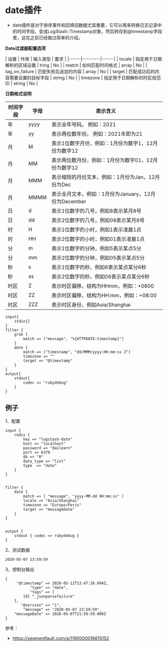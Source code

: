 # date插件

- date插件是对于排序事件和回填旧数据尤其重要，它可以用来转换日志记录中的时间字段，变成LogStash::Timestamp对象，然后转存到@timestamp字段里，这在之前已经做过简单的介绍。

**Date过滤器配置选项**

| 设置 | 作用 | 输入类型 | 要求 |
|------|---------|------|
| locale | 指定用于日期解析的区域设置 | tring | No |
| match | 如何匹配时间格式 | array | No |
| tag_on_failure | 匹配失败后追加的内容 | array | No |
| target | 匹配成功后的内容需要设置的目标字段 | string | No |
| timezone | 指定用于日期解析的时区规范ID | string | No |

**日期格式说明**

| 时间字段 | 字母 | 表示含义 |
|----------|------|---------|
| 年 | yyyy | 表示全年号码。 例如：2021 |
| 年 | yy | 表示两位数年份。 例如：2021年即为21 |
| 月 | M | 表示1位数字月份，例如：1月份为数字1，12月份为数字12 |
| 月 | MM | 表示两位数月份，例如：1月份为数字01，12月份为数字12 |
| 月 | MMM | 表示缩短的月份文本，例如：1月份为Jan，12月份为Dec |
| 月 | MMMM | 表示全月文本，例如：1月份为January，12月份为December |
| 日 | d | 表示1位数字的几号，例如8表示某月8号 |
| 日 | dd | 表示2位数字的几号，例如08表示某月8号 |
| 时 | H | 表示1位数字的小时，例如1表示凌晨1点 |
| 时 | HH | 表示2位数字的小时，例如01表示凌晨1点 |
| 分 | m | 表示1位数字的分钟，例如5表示某点5分 |
| 分 | mm | 表示2位数字的分钟，例如05表示某点5分 |
| 秒 | s | 表示1位数字的秒，例如6表示某点某分6秒 |
| 秒 | ss | 表示2位数字的秒，例如06表示某点某分6秒 |
| 时区 | Z | 表示时区偏移，结构为HHmm，例如：+0800 |
| 时区 | ZZ | 表示时区偏移，结构为HH:mm，例如：+08:00 |
| 时区 | ZZZ | 表示时区身份，例如Asia/Shanghai |


```
input{
    stdin{}
}
filter {
    grok {
        match => ["message", "%{HTTPDATE:timestamp}"]
    }
    date {
        match => ["timestamp", "dd/MMM/yyyy:HH:mm:ss Z"]
        timezone => ""
        target => "@timestamp"
    }
}
output{
    stdout{
        codec => "rubydebug"
    }
}
```

## 例子

1、配置
```
input {
	redis {
		key => "logstash-date"
		host => "localhost"
		password => "dailearn"
		port => 6379
		db => "0"
		data_type => "list"
		type  => "date"
	}
}


filter {
	date {
		match => [ "message", "yyyy-MM-dd HH:mm:ss" ]
		locale => "Asia/Shanghai"
		timezone => "Europe/Paris"
		target => "messageDate"
	}	
}


output {
	stdout { codec => rubydebug }
}
```

2、测试数据
```
2020-05-07 23:59:59
```

3、控制台输出
```
{
     "@timestamp" => 2020-05-12T13:47:26.094Z,
           "type" => "date",
           "tags" => [
        [0] "_jsonparsefailure"
    ],
       "@version" => "1",
        "message" => "2020-05-07 23:59:59",
    "messageDate" => 2020-05-07T21:59:59.000Z
}
```

参考：
- https://segmentfault.com/a/1190000016615152
